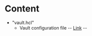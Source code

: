 # Content
* "vault.hcl"
    * Vault configuration file -- [Link](https://developer.hashicorp.com/vault/docs/configuration) --